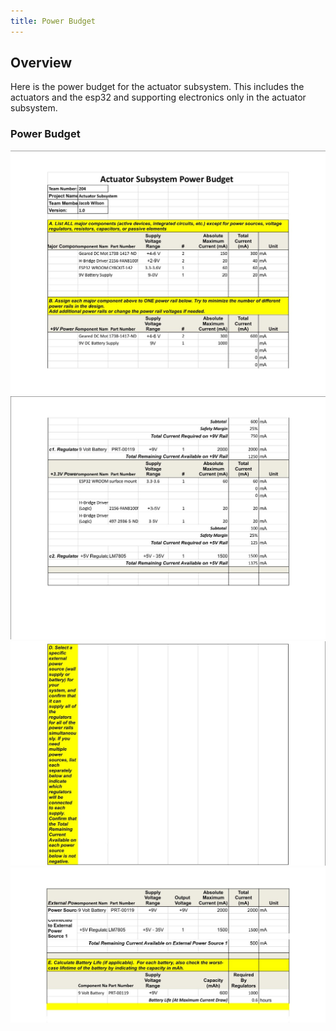 ```yaml
---
title: Power Budget
---
```


## Overview

Here is the power budget for the actuator subsystem. This includes the actuators and the esp32 and supporting electronics only in the actuator subsystem. 

### Power Budget

![Power Budget1](POWER1.jpg)
![Power Budget2](POWER2.jpg)
![Power Budget3](POWER3.jpg)
![Power Budget4](POWER4.jpg)